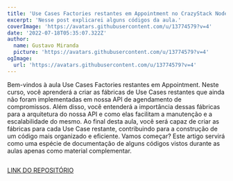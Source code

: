```yaml
---
title: 'Use Cases Factories restantes em Appointment no CrazyStack Node.js'
excerpt: 'Nesse post explicarei alguns códigos da aula.'
coverImage: 'https://avatars.githubusercontent.com/u/13774579?v=4'
date: '2022-07-18T05:35:07.322Z'
author:
  name: Gustavo Miranda
  picture: 'https://avatars.githubusercontent.com/u/13774579?v=4'
ogImage:
  url: 'https://avatars.githubusercontent.com/u/13774579?v=4'
---
```

Bem-vindos à aula Use Cases Factories restantes em Appointment. Neste curso, você aprenderá a criar as fábricas de Use Cases restantes que ainda não foram implementadas em nossa API de agendamento de compromissos. Além disso, você entenderá a importância dessas fábricas para a arquitetura do nossa API e como elas facilitam a manutenção e a escalabilidade do mesmo. Ao final desta aula, você será capaz de criar as fábricas para cada Use Case restante, contribuindo para a construção de um código mais organizado e eficiente. Vamos começar?
Este artigo servirá como uma espécie de documentação de alguns códigos vistos durante as aulas apenas como material complementar.

```typescript

``` 



[LINK DO REPOSITÓRIO](https://github.com/gumiranda/CrazyStackNodeJs)